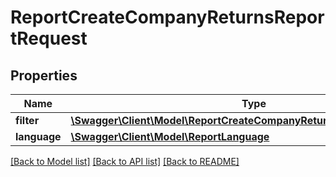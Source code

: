 # ReportCreateCompanyReturnsReportRequest

## Properties
Name | Type | Description | Notes
------------ | ------------- | ------------- | -------------
**filter** | [**\Swagger\Client\Model\ReportCreateCompanyReturnsReportRequestFilter**](ReportCreateCompanyReturnsReportRequestFilter.md) |  | [optional] 
**language** | [**\Swagger\Client\Model\ReportLanguage**](ReportLanguage.md) |  | [optional] 

[[Back to Model list]](../README.md#documentation-for-models) [[Back to API list]](../README.md#documentation-for-api-endpoints) [[Back to README]](../README.md)


